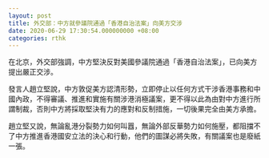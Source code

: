 ```yaml
---
layout: post
title: 外交部：中方就參議院通過「香港自治法案」向美方交涉
date: 2020-06-29 17:30:54.000000000 +08:00
categories: rthk
---
```


在北京，外交部強調，中方堅決反對美國參議院通過「香港自治法案」，已向美方提出嚴正交涉。

發言人趙立堅說，中方敦促美方認清形勢，立即停止以任何方式干涉香港事務和中國內政，不得審議、推進和實施有關涉港消極議案，更不得以此為由對中方進行所謂制裁，否則中方將採取堅決有力的應對和反制措施，一切後果完全由美方承擔。

趙立堅又說，無論亂港分裂勢力如何叫囂，無論外部反華勢力如何施壓，都阻擋不了中方推進香港國安立法的決心和行動，他們的圖謀必將失敗，有關議案也是廢紙一張。

